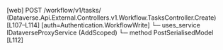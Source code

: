 [web] POST /workflow/v1/tasks/  (Dataverse.Api.External.Controllers.v1.Workflow.TasksController.Create)  [L107–L114] [auth=Authentication.WorkflowWrite]
  └─ uses_service IDataverseProxyService (AddScoped)
    └─ method PostSerialisedModel [L112]

